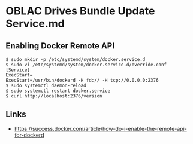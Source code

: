 # OBLAC Drives Bundle Update Service.md

## Enabling Docker Remote API

    $ sudo mkdir -p /etc/systemd/system/docker.service.d
    $ sudo vi /etc/systemd/system/docker.service.d/override.conf
    [Service]
    ExecStart=
    ExecStart=/usr/bin/dockerd -H fd:// -H tcp://0.0.0.0:2376
    $ sudo systemctl daemon-reload
    $ sudo systemctl restart docker.service
    $ curl http://localhost:2376/version

## Links

- https://success.docker.com/article/how-do-i-enable-the-remote-api-for-dockerd
